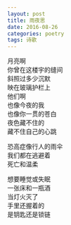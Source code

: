```yaml
---
layout: post
title: 雨夜思
date: 2016-08-26
categories: poetry
tags: 诗歌
---
```


月亮啊  
你曾在这楼宇的缝间  
斜照过多少沉默  
映在玻璃护栏上  
他们啊  
也像今夜的我  
也像你一贯的苍白  
夜色藏不住的  
藏不住自己的心跳  

恐高症像行人的雨伞  
我们都在逃避着  
死亡和温柔  

想要睡觉或失眠  
一张床和一瓶酒  
当灯火灭了  
手里还握着的  
是钥匙还是锁链  
